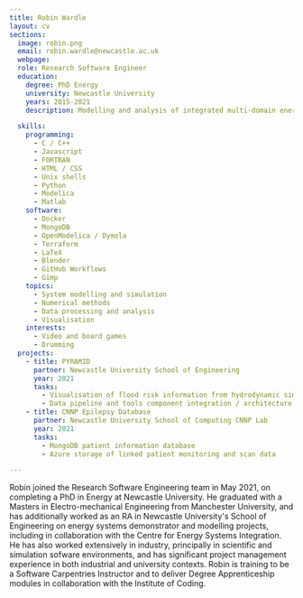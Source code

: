 ```yaml
---
title: Robin Wardle
layout: cv
sections:
  image: robin.png
  email: robin.wardle@newcastle.ac.uk
  webpage:
  role: Research Software Engineer
  education:
    degree: PhD Energy
    university: Newcastle University
    years: 2015-2021
    description: Modelling and analysis of integrated multi-domain energy systems and networks

  skills:
    programming:
      - C / C++
      - Javascript
      - FORTRAN
      - HTML / CSS
      - Unix shells
      - Python
      - Modelica
      - Matlab
    software:
      - Docker
      - MongoDB
      - OpenModelica / Dymola
      - Terraform
      - LaTeX
      - Blender
      - GitHub Workflows
      - Gimp
    topics:
      - System modelling and simulation
      - Numerical methods
      - Data processing and analysis
      - Visualisation
    interests:
      - Video and board games
      - Drumming
  projects:
    - title: PYRAMID
      partner: Newcastle University School of Engineering
      year: 2021
      tasks:
        - Visualisation of flood risk information from hydrodynamic simulation
        - Data pipeline and tools component integration / architecture
    - title: CNNP Epilepsy Database
      partner: Newcastle University School of Computing CNNP Lab
      year: 2021
      tasks:
        - MongoDB patient information database
        - Azure storage of linked patient monitoring and scan data

---
```

Robin joined the Research Software Engineering team in May 2021, on completing a PhD in Energy at Newcastle University. He graduated with a Masters in Electro-mechanical Engineering from Manchester University, and has additionally worked as an RA in Newcastle University's School of Engineering on energy systems demonstrator and modelling projects, including in collaboration with the Centre for Energy Systems Integration. He has also worked extensively in industry, principally in scientific and simulation sofware environments, and has significant project management experience in both industrial and university contexts. Robin is training to be a Software Carpentries Instructor and to deliver Degree Apprenticeship modules in collaboration with the Institute of Coding.
